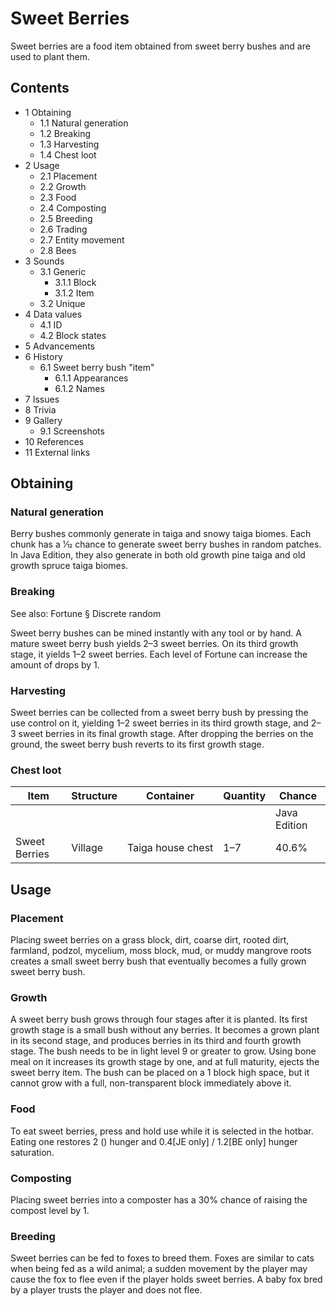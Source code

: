 # Sweet Berries
Sweet berries are a food item obtained from sweet berry bushes and are used to plant them.

## Contents
- 1 Obtaining
	- 1.1 Natural generation
	- 1.2 Breaking
	- 1.3 Harvesting
	- 1.4 Chest loot
- 2 Usage
	- 2.1 Placement
	- 2.2 Growth
	- 2.3 Food
	- 2.4 Composting
	- 2.5 Breeding
	- 2.6 Trading
	- 2.7 Entity movement
	- 2.8 Bees
- 3 Sounds
	- 3.1 Generic
		- 3.1.1 Block
		- 3.1.2 Item
	- 3.2 Unique
- 4 Data values
	- 4.1 ID
	- 4.2 Block states
- 5 Advancements
- 6 History
	- 6.1 Sweet berry bush "item"
		- 6.1.1 Appearances
		- 6.1.2 Names
- 7 Issues
- 8 Trivia
- 9 Gallery
	- 9.1 Screenshots
- 10 References
- 11 External links

## Obtaining
### Natural generation
Berry bushes commonly generate in taiga and snowy taiga biomes. Each chunk has a 1⁄12 chance to generate sweet berry bushes in random patches. In Java Edition, they also generate in both old growth pine taiga and old growth spruce taiga biomes.


### Breaking
See also: Fortune § Discrete random

Sweet berry bushes can be mined instantly with any tool or by hand. A mature sweet berry bush yields 2–3 sweet berries. On its third growth stage, it yields 1–2 sweet berries. Each level of Fortune can increase the amount of drops by 1.

### Harvesting
Sweet berries can be collected from a sweet berry bush by pressing the use control on it, yielding 1–2 sweet berries in its third growth stage, and 2–3 sweet berries in its final growth stage. After dropping the berries on the ground, the sweet berry bush reverts to its first growth stage. 

### Chest loot
| Item          | Structure | Container         | Quantity | Chance       |
|---------------|-----------|-------------------|----------|--------------|
|               |           |                   |          | Java Edition |
| Sweet Berries | Village   | Taiga house chest | 1–7      | 40.6%        |

## Usage
### Placement
Placing sweet berries on a grass block, dirt, coarse dirt, rooted dirt, farmland, podzol, mycelium, moss block, mud, or muddy mangrove roots creates a small sweet berry bush that eventually becomes a fully grown sweet berry bush.

### Growth
A sweet berry bush grows through four stages after it is planted. Its first growth stage is a small bush without any berries. It becomes a grown plant in its second stage, and produces berries in its third and fourth growth stage. The bush needs to be in light level 9 or greater to grow. Using bone meal on it increases its growth stage by one, and at full maturity, ejects the sweet berry item. The bush can be placed on a 1 block high space, but it cannot grow with a full, non-transparent block immediately above it.

### Food
To eat sweet berries, press and hold use while it is selected in the hotbar. Eating one restores 2 () hunger and 0.4‌[JE  only] / 1.2‌[BE  only] hunger saturation.

### Composting
Placing sweet berries into a composter has a 30% chance of raising the compost level by 1.

### Breeding
Sweet berries can be fed to foxes to breed them. Foxes are similar to cats when being fed as a wild animal; a sudden movement by the player may cause the fox to flee even if the player holds sweet berries. A baby fox bred by a player trusts the player and does not flee.

